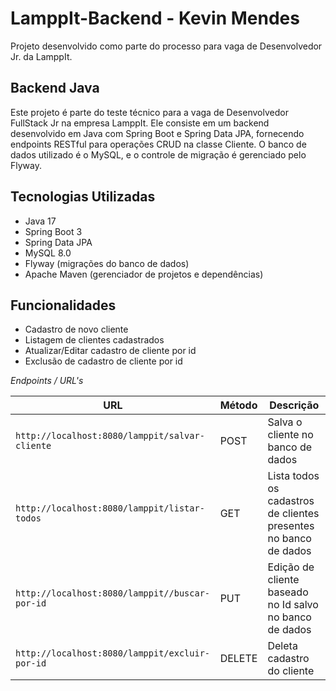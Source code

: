 # LamppIt-Backend - Kevin Mendes
Projeto desenvolvido como parte do processo para vaga de Desenvolvedor Jr. da LamppIt.

## Backend Java
Este projeto é parte do teste técnico para a vaga de Desenvolvedor FullStack Jr na empresa LamppIt. Ele consiste em um backend desenvolvido em Java com Spring Boot e Spring Data JPA, fornecendo endpoints RESTful para operações CRUD na classe Cliente. O banco de dados utilizado é o MySQL, e o controle de migração é gerenciado pelo Flyway.

## Tecnologias Utilizadas

- Java 17
- Spring Boot 3 
- Spring Data JPA
- MySQL 8.0 
- Flyway (migrações do banco de dados)
- Apache Maven (gerenciador de projetos e dependências)

## Funcionalidades
- Cadastro de novo cliente
- Listagem de clientes cadastrados
- Atualizar/Editar cadastro de cliente por id
- Exclusão de cadastro de cliente por id

*Endpoints / URL's*
 
|  URL |  Método | Descrição |
|----------|--------------|--------------|
|`http://localhost:8080/lamppit/salvar-cliente`                                 | POST | Salva o cliente no banco de dados |
|`http://localhost:8080/lamppit/listar-todos`                                 | GET | Lista todos os cadastros de clientes presentes no banco de dados |
|`http://localhost:8080/lamppit//buscar-por-id`                             | PUT | Edição de cliente baseado no Id salvo no banco de dados |
|`http://localhost:8080/lamppit/excluir-por-id`                               | DELETE | Deleta cadastro do cliente |


